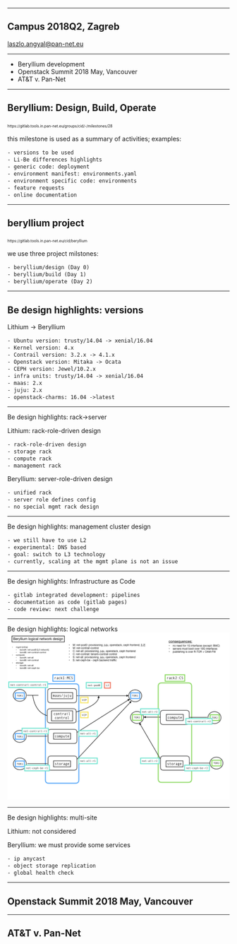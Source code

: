 
---
## Campus 2018Q2, Zagreb
laszlo.angyal@pan-net.eu

---
- Beryllium development
- Openstack Summit 2018 May, Vancouver
- AT&T v. Pan-Net

---
## Beryllium: Design, Build, Operate

<span style="font-size:0.6em">
https://gitlab.tools.in.pan-net.eu/groups/cid/-/milestones/28
</span>

this milestone is used as a summary of activities; examples:
```
- versions to be used
- Li-Be differences highlights
- generic code: deployment
- environment manifest: environments.yaml
- environment specific code: environments
- feature requests
- online documentation
```

---
## beryllium project

<span style="font-size:0.6em">
https://gitlab.tools.in.pan-net.eu/cid/beryllium
</span>

we use three project milstones:
```
- beryllium/design (Day 0)
- beryllium/build (Day 1)
- beryllium/operate (Day 2)
```

---
## Be design highlights: versions

Lithium -> Beryllium
```
- Ubuntu version: trusty/14.04 -> xenial/16.04
- Kernel version: 4.x
- Contrail version: 3.2.x -> 4.1.x
- Openstack version: Mitaka -> Ocata
- CEPH version: Jewel/10.2.x 
- infra units: trusty/14.04 -> xenial/16.04
- maas: 2.x
- juju: 2.x
- openstack-charms: 16.04 ->latest
```

---
Be design highlights: rack->server

Lithium: rack-role-driven design
```
- rack-role-driven design
- storage rack
- compute rack
- management rack
```

Beryllium: server-role-driven design
```
- unified rack
- server role defines config
- no special mgmt rack design
```

---
Be design highlights: management cluster design

```
- we still have to use L2
- experimental: DNS based
- goal: switch to L3 technology
- currently, scaling at the mgmt plane is not an issue
```

---
Be design highlights: Infrastructure as Code

```
- gitlab integrated development: pipelines
- documentation as code (gitlab pages)
- code review: next challenge
```

---
Be design highlights: logical networks
![ic-network-design.001.png](ic-network-design.001.png)

---
Be design highlights: multi-site

Lithium: not considered

Beryllium: we must provide some services
```
- ip anycast
- object storage replication
- global health check
```

---
## Openstack Summit 2018 May, Vancouver


---
## AT&T v. Pan-Net


